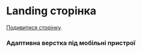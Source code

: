 # Landing сторінка
[Подивитися сторінку](https://rokbender.github.io/mojo/).
### Адаптивна верстка під мобільні пристрої
